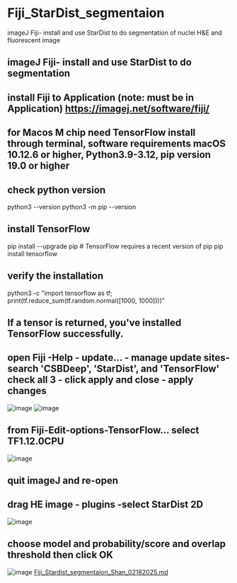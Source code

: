 # Fiji_StarDist_segmentaion
imageJ Fiji- install and use StarDist to do segmentation of nuclei H&amp;E and fluorescent image
## imageJ Fiji- install and use StarDist to do segmentation

## install Fiji to Application (note: must be in Application) https://imagej.net/software/fiji/
## for Macos M chip need TensorFlow install through terminal, software requirements macOS 10.12.6 or higher, Python3.9-3.12, pip version 19.0 or higher
## check python version
python3 --version
python3 -m pip --version

## install TensorFlow
pip install --upgrade pip # TensorFlow requires a recent version of pip
pip install tensorflow

## verify the installation
python3 -c "import tensorflow as tf; print(tf.reduce_sum(tf.random.normal([1000, 1000])))"
## If a tensor is returned, you've installed TensorFlow successfully.

## open Fiji -Help - update... - manage update sites- search 'CSBDeep', 'StarDist', and 'TensorFlow' check all 3 - click apply and close - apply changes
![image](https://github.com/user-attachments/assets/78e45421-b616-49bc-a6ad-1b67a4c51085)
![image](https://github.com/user-attachments/assets/5baf817d-ee8b-4a17-8c0c-1f404b3cad45)


## from Fiji-Edit-options-TensorFlow... select TF1.12.0CPU
![image](https://github.com/user-attachments/assets/c244662f-4f38-44c7-935b-a1eded66cb34)

## quit imageJ and re-open
## drag HE image - plugins -select StarDist 2D
![image](https://github.com/user-attachments/assets/fb1e5c3f-ca6c-4053-9550-bdbb8a635a61)

## choose model and probability/score and overlap threshold then click OK
![image](https://github.com/user-attachments/assets/1ec7ce1e-94bb-4883-9ed4-dc6f4f24ca23)
[Fiji_Stardist_segmentaion_Shan_02182025.md](https://github.com/user-attachments/files/18858882/Fiji_Stardist_segmentaion_Shan_02182025.md)
